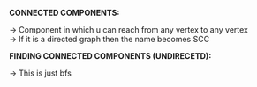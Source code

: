 **CONNECTED COMPONENTS:**

-> Component in which u can reach from any vertex to any vertex\
-> If it is a directed graph then the name becomes SCC


**FINDING CONNECTED COMPONENTS (UNDIRECETD):**

-> This is just bfs


